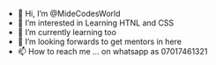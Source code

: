 - 👋 Hi, I’m @MideCodesWorld
- 👀 I’m interested in Learning HTNL and CSS
- 🌱 I’m currently learning too
- 💞️ I’m looking forwards to get mentors in here 
- 📫 How to reach me ... on whatsapp as 07017461321

<!---
MideCodesWorld/MideCodesWorld is a ✨ special ✨ repository because its `README.md` (this file) appears on your GitHub profile.
You can click the Preview link to take a look at your changes.
--->
